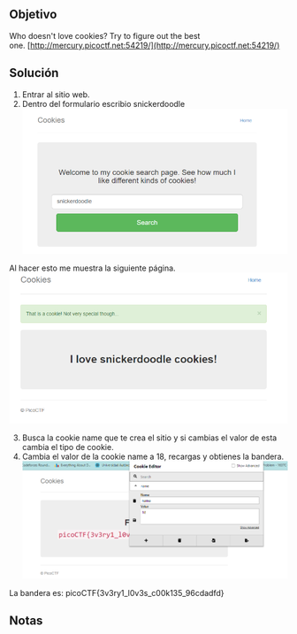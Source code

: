 ## Objetivo
Who doesn't love cookies? Try to figure out the best one. [http://mercury.picoctf.net:54219/](http://mercury.picoctf.net:54219/)

## Solución
1. Entrar al sitio web.
2. Dentro del formulario escribio snickerdoodle
![IMG11.png](../../imgRes/IMG11.png)

Al hacer esto me muestra la siguiente página.
![IMG12.png](../../imgRes/IMG12.png)

3. Busca la cookie name que te crea el sitio y si cambias el valor de esta cambia el tipo de cookie.
4. Cambia el valor de la cookie name a 18, recargas y obtienes la bandera.
![IMG13.png](../../imgRes/IMG13.png)

La bandera es: picoCTF{3v3ry1_l0v3s_c00k135_96cdadfd}
## Notas